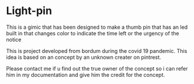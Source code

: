 # Light-pin

This is a gimic that has been designed to make a thumb pin that has an led built in that changes color to indicate the time left or the urgency of the notice


This is project developed from bordum during the covid 19 pandemic. This idea is based on an concept by an unknown creater on pintrest. 

Please contact me if u find out the true owner of the concept so i can refer him in my documentation and give him the credit for the concept.
